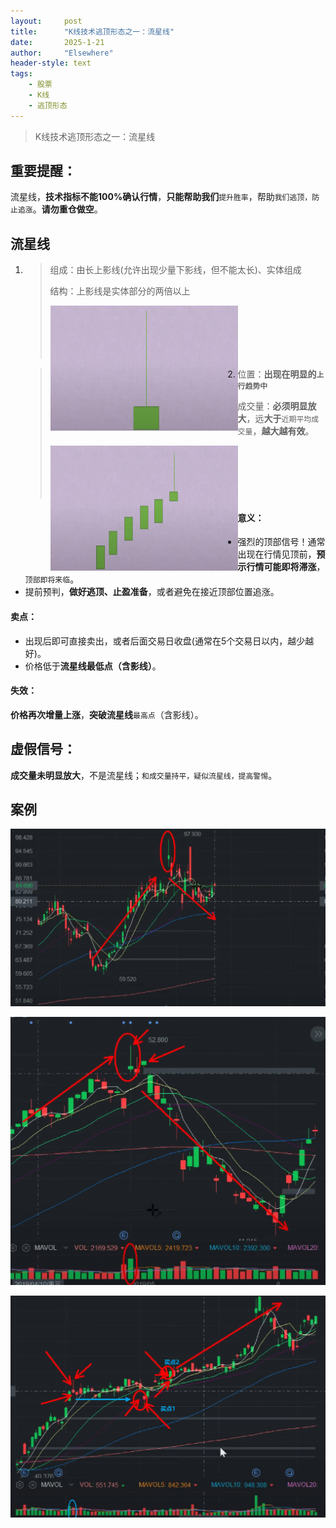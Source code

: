 ```yaml
---
layout: 	post
title: 		"K线技术逃顶形态之一：流星线"
date:       2025-1-21
author: 	"Elsewhere"
header-style: text
tags:
    - 股票
    - K线  
    - 逃顶形态 
---
```


> K线技术逃顶形态之一：流星线

## 重要提醒：

流星线，**技术指标不能100%确认行情**，**只能帮助我们**`提升胜率`，帮助`我们逃顶，防止追涨`。**请勿重仓做空**。

## 流星线

1. > 组成：由长上影线(允许出现少量下影线，但不能太长)、实体组成
   >
   > 结构：上影线是实体部分的两倍以上
   >
   > <img src="/img/2025/01-21-19/1-1.jpg" width = "300" height = "200"  align=left />
   >
   > <br><br><br><br><br>

2. > 位置：**出现在明显的`上行趋势中`**
   >
   > 成交量：**必须明显放大**，远**大于**`近期平均成交量`，**越大越有效**。
   >
   > <img src="/img/2025/01-21-19/2-1.jpg" width = "300" height = "200"  align=left />
   >
   > <br><br><br><br><br>

#### 意义：

- 强烈的顶部信号！通常出现在行情见顶前，**预示行情可能即将滞涨**，`顶部即将来临`。
- 提前预判，**做好逃顶、止盈准备**，或者避免在接近顶部位置追涨。

####  卖点：

- 出现后即可直接卖出，或者后面交易日收盘(通常在5个交易日以内，越少越好)。
- 价格低于**流星线最低点（含影线）**。

####  失效：

**价格再次增量上涨**，**突破流星线**`最高点`（含影线）。



## 虚假信号：
**成交量未明显放大**，不是流星线；`和成交量持平，疑似流星线，提高警惕`。



## 案例

![img](/img/2025/01-21-19/4.jpg)

![img](/img/2025/01-21-19/5.jpg)

![img](/img/2025/01-21-19/6失效.jpg)
